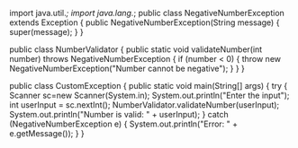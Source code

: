 import java.util.*;
import java.lang.*;
public class NegativeNumberException extends Exception {
    public NegativeNumberException(String message) {
        super(message);
    }
}

public class NumberValidator {
    public static void validateNumber(int number) throws NegativeNumberException {
        if (number < 0) {
            throw new NegativeNumberException("Number cannot be negative");
        }
    }
}

public class CustomException {
    public static void main(String[] args) {
        try {
            Scanner sc=new Scanner(System.in);
            System.out.println("Enter the input");
            int userInput = sc.nextInt();
            NumberValidator.validateNumber(userInput);
            System.out.println("Number is valid: " + userInput);
        } catch (NegativeNumberException e) {
            System.out.println("Error: " + e.getMessage());
        }
    }
